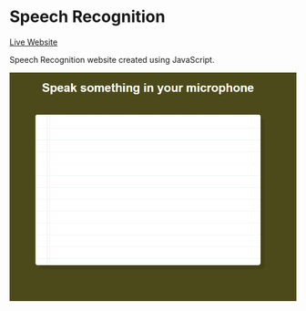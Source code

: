 Speech Recognition
==================  

[Live Website](https://utkarshpathrabe.github.io/Speech-Recognition/)  

Speech Recognition website created using JavaScript.  

![Welcome Page](./assets/welcome.png)  

